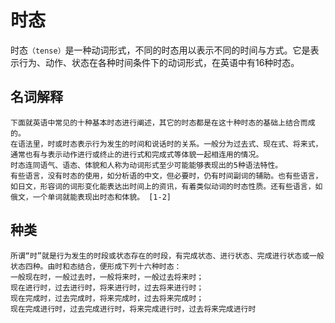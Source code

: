 # 时态
时态`（tense）`是一种动词形式，不同的时态用以表示不同的时间与方式。它是表示行为、动作、状态在各种时间条件下的动词形式，在英语中有16种时态。

## 名词解释
	下面就英语中常见的十种基本时态进行阐述，其它的时态都是在这十种时态的基础上结合而成的。
	在语法里，时或时态表示行为发生的时间和说话时的关系。一般分为过去式、现在式、将来式，通常也有与表示动作进行或终止的进行式和完成式等体貌一起相连用的情况。
	时态连同语气、语态、体貌和人称为动词形式至少可能能够表现出的5种语法特性。
	有些语言，没有时态的使用，如分析语的中文，但必要时，仍有时间副词的辅助。也有些语言，如日文，形容词的词形变化能表达出时间上的资讯，有着类似动词的时态性质。还有些语言，如俄文，一个单词就能表现出时态和体貌。 [1-2]
	
## 种类
	所谓“时”就是行为发生的时段或状态存在的时段，有完成状态、进行状态、完成进行状态或一般状态四种。由时和态结合，便形成下列十六种时态：
	一般现在时，一般过去时，一般将来时，一般过去将来时；
	现在进行时，过去进行时，将来进行时，过去将来进行时；
	现在完成时，过去完成时，将来完成时，过去将来完成时；
	现在完成进行时，过去完成进行时，将来完成进行时，过去将来完成进行时
	
	
